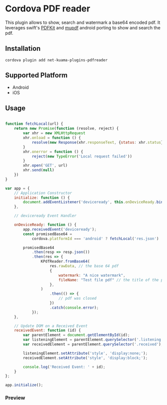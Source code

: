# Cordova PDF reader
This plugin allows to show, search and watermark a base64 encoded pdf.
It leverages swift's [PDFKit](https://developer.apple.com/documentation/pdfkit) and [mupdf](https://mupdf.com/) android porting to show and search the pdf.
## Installation
```
cordova plugin add net-kuama-plugins-pdfreader
```

## Supported Platform
- Android
- iOS

## Usage

```javascript

function fetchLocal(url) {
    return new Promise(function (resolve, reject) {
        var xhr = new XMLHttpRequest
        xhr.onload = function () {
            resolve(new Response(xhr.responseText, {status: xhr.status}))
        }
        xhr.onerror = function () {
            reject(new TypeError('Local request failed'))
        }
        xhr.open('GET', url)
        xhr.send(null)
    })
}

var app = {
    // Application Constructor
    initialize: function () {
        document.addEventListener('deviceready', this.onDeviceReady.bind(this), false);
    },

    // deviceready Event Handler

    onDeviceReady: function () {
        app.receivedEvent('deviceready');
        const promisedBase64 =
            cordova.platformId === 'android' ? fetchLocal('res.json') : fetch('res.json');

        promisedBase64
            .then(resp => resp.json())
            .then(res => {
                KPdfReader.fromBase64(
                    res.rawData, // the base 64 pdf
                    {
                        watermark: "A nice watermark",
                        fileName: "Test file pdf" // the title of the pdf
                    },
                )
                    .then(() => {
                        // pdf was closed
                    })
                    .catch(console.error);
            });
    },

    // Update DOM on a Received Event
    receivedEvent: function (id) {
        var parentElement = document.getElementById(id);
        var listeningElement = parentElement.querySelector('.listening');
        var receivedElement = parentElement.querySelector('.received');

        listeningElement.setAttribute('style', 'display:none;');
        receivedElement.setAttribute('style', 'display:block;');

        console.log('Received Event: ' + id);
    }
};

app.initialize();

```

### Preview
